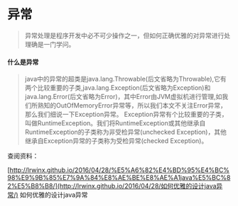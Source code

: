 # 异常

> 异常处理是程序开发中必不可少操作之一，但如何正确优雅的对异常进行处理确是一门学问。

#### 什么是异常

>java中的异常的超类是java.lang.Throwable(后文省略为Throwable),它有两个比较重要的子类,java.lang.Exception(后文省略为Exception)和java.lang.Error(后文省略为Error)，其中Error由JVM虚拟机进行管理,如我们所熟知的OutOfMemoryError异常等，所以我们本文不关注Error异常，那么我们细说一下Exception异常。
>Exception异常有个比较重要的子类，叫做RuntimeException。我们将RuntimeException或其他继承自RuntimeException的子类称为非受检异常(unchecked Exception)，其他继承自Exception异常的子类称为受检异常(checked Exception)。



查阅资料：

[http://lrwinx.github.io/2016/04/28/%E5%A6%82%E4%BD%95%E4%BC%98%E9%9B%85%E7%9A%84%E8%AE%BE%E8%AE%A1java%E5%BC%82%E5%B8%B8/](http://lrwinx.github.io/2016/04/28/如何优雅的设计java异常/)		如何优雅的设计java异常